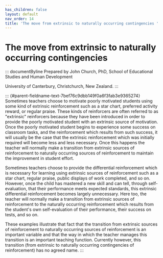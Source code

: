 ```yaml
---
has_children: false
layout: default
nav_order: 14
title: 'The move from extrinsic to naturally occurring contingencies '
---
```

# The move from extrinsic to naturally occurring contingencies 


::: documentByline
Prepared by John Church, PhD, School of Educational Studies and Human
Development

University of Canterbury, Christchurch, New Zealand.
:::

::: {#parent-fieldname-text-7bef76c9dbb149f0a6f3fab3e9365274}
Sometimes teachers choose to motivate poorly motivated students using
some kind of extrinsic reinforcement such as a star chart, preferred
activity reward, or regular praise. These kinds of reinforcers are often
referred to as "extrinsic" reinforcers because they have been introduced
in order to provide the poorly motivated student with an extrinsic
source of motivation. Once the poorly motivated student begins to
experience some success on classroom tasks, and the reinforcement which
results from such success, it will usually be the case that the
extrinsic reinforcement which was initially required will become less
and less necessary. Once this happens the teacher will normally make a
transition from extrinsic sources of reinforcement to naturally
occurring sources of reinforcement to maintain the improvement in
student effort.

Sometimes teachers choose to provide the differential reinforcement
which is necessary for learning using extrinsic sources of reinforcement
such as a star chart, regular praise, public displays of work completed,
and so on. However, once the child has mastered a new skill and can
tell, through self-evaluation, that their performance meets expected
standards, this extrinsic differential reinforcement becomes largely
unnecessary. Here too, the teacher will normally make a transition from
extrinsic sources of reinforcement to the naturally occurring
reinforcement which results from the student's own self-evaluation of
their performance, their success on tests, and so on.

These examples illustrate that fact that the transition from extrinsic
sources of reinforcement to naturally occurring sources of reinforcement
is an important variable and that the way in which the teacher manages
this transition is an important teaching function. Currently however,
this transition (from extrinsic to naturally occurring contingencies of
reinforcement) has no agreed name.
:::
